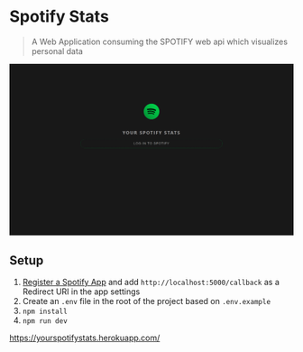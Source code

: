 # Spotify Stats

> A Web Application consuming the SPOTIFY web api which visualizes personal data

![Image](https://github.com/teb111/Spotify-User-Stats/blob/master/frontend/public/spotify.png)

## Setup

1. [Register a Spotify App](https://developer.spotify.com/dashboard/applications) and add `http://localhost:5000/callback` as a Redirect URI in the app settings
1. Create an `.env` file in the root of the project based on `.env.example`
1. `npm install`
1. `npm run dev`

https://yourspotifystats.herokuapp.com/
